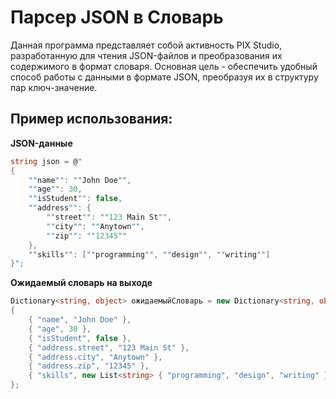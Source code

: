 # Парсер JSON в Словарь

Данная программа представляет собой активность PIX Studio, разработанную для чтения JSON-файлов и преобразования их содержимого в формат словаря. Основная цель - обеспечить удобный способ работы с данными в формате JSON, преобразуя их в структуру пар ключ-значение.

## Пример использования:

**JSON-данные**
```csharp
string json = @"
{
    ""name"": ""John Doe"",
    ""age"": 30,
    ""isStudent"": false,
    ""address"": {
        ""street"": ""123 Main St"",
        ""city"": ""Anytown"",
        ""zip"": ""12345""
    },
    ""skills"": [""programming"", ""design"", ""writing""]
}";
```

**Ожидаемый словарь на выходе**
```csharp
Dictionary<string, object> ожидаемыйСловарь = new Dictionary<string, object>
{
    { "name", "John Doe" },
    { "age", 30 },
    { "isStudent", false },
    { "address.street", "123 Main St" },
    { "address.city", "Anytown" },
    { "address.zip", "12345" },
    { "skills", new List<string> { "programming", "design", "writing" } }
};
```
